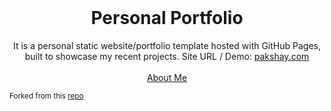 <!-- PROJECT LOGO -->
<br />
<p align="center">
  <h1 align="center">Personal Portfolio</h1>

  <p align="center">
    It is a personal static website/portfolio template hosted with GitHub Pages, built to showcase my recent projects. Site URL / Demo: 
    <a href="https://pakshay.com">pakshay.com</a>
    <br />
    <br />
    <a href="https://pakshay.com">About Me</a>
  </p>
  
  <a><small>Forked from this <a href="https://github.com/hashirshoaeb/home"> repo </a></small></a>
</p>


